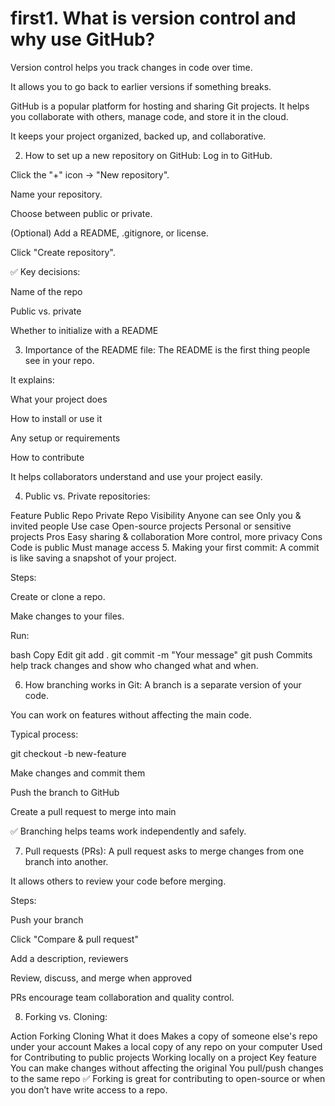 # first1. What is version control and why use GitHub?
Version control helps you track changes in code over time.

It allows you to go back to earlier versions if something breaks.

GitHub is a popular platform for hosting and sharing Git projects. It helps you collaborate with others, manage code, and store it in the cloud.

It keeps your project organized, backed up, and collaborative.

2. How to set up a new repository on GitHub:
Log in to GitHub.

Click the "+" icon → "New repository".

Name your repository.

Choose between public or private.

(Optional) Add a README, .gitignore, or license.

Click "Create repository".

✅ Key decisions:

Name of the repo

Public vs. private

Whether to initialize with a README

3. Importance of the README file:
The README is the first thing people see in your repo.

It explains:

What your project does

How to install or use it

Any setup or requirements

How to contribute

It helps collaborators understand and use your project easily.

4. Public vs. Private repositories:

Feature	Public Repo	Private Repo
Visibility	Anyone can see	Only you & invited people
Use case	Open-source projects	Personal or sensitive projects
Pros	Easy sharing & collaboration	More control, more privacy
Cons	Code is public	Must manage access
5. Making your first commit:
A commit is like saving a snapshot of your project.

Steps:

Create or clone a repo.

Make changes to your files.

Run:

bash
Copy
Edit
git add .
git commit -m "Your message"
git push
Commits help track changes and show who changed what and when.

6. How branching works in Git:
A branch is a separate version of your code.

You can work on features without affecting the main code.

Typical process:

git checkout -b new-feature

Make changes and commit them

Push the branch to GitHub

Create a pull request to merge into main

✅ Branching helps teams work independently and safely.

7. Pull requests (PRs):
A pull request asks to merge changes from one branch into another.

It allows others to review your code before merging.

Steps:

Push your branch

Click "Compare & pull request"

Add a description, reviewers

Review, discuss, and merge when approved

PRs encourage team collaboration and quality control.

8. Forking vs. Cloning:

Action	Forking	Cloning
What it does	Makes a copy of someone else's repo under your account	Makes a local copy of any repo on your computer
Used for	Contributing to public projects	Working locally on a project
Key feature	You can make changes without affecting the original	You pull/push changes to the same repo
✅ Forking is great for contributing to open-source or when you don’t have write access to a repo.

